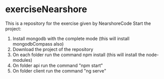 # exerciseNearshore
This is a repository for the exercise given by NearshoreCode
Start the project:
1. Install mongodb with the complete mode (this will install mongodbCompass also)
2. Download the project of the repository
3. On each folder run the command npm install (this will install the node-modules)
4. On folder api run the command "npm start"
5. On folder client run the command "ng serve"
